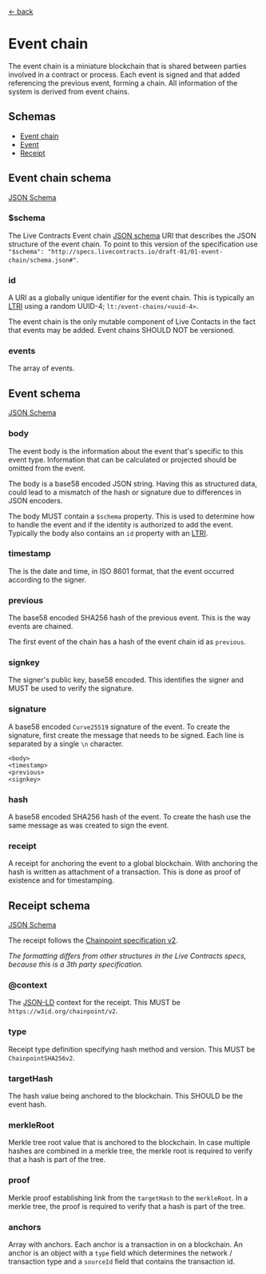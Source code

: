 [← back](../)

# Event chain

The event chain is a miniature blockchain that is shared between parties involved in a contract or process. Each event
is signed and that added referencing the previous event, forming a chain. All information of the system is derived from
event chains.

## Schemas

* [Event chain](#event-chain-schema)
* [Event](#event-schema)
* [Receipt](#receipt-schema)

## Event chain schema

[JSON Schema](schema.json#)

### $schema

The Live Contracts Event chain [JSON schema](http://json-schema.org) URI that describes the JSON structure of the event
chain. To point to this version of the specification use
`"$schema": "http://specs.livecontracts.io/draft-01/01-event-chain/schema.json#"`.

### id

A URI as a globally unique identifier for the event chain. This is typically an [LTRI](../00-ltri/)
using a random UUID-4; `lt:/event-chains/<uuid-4>`.

The event chain is the only mutable component of Live Contacts in the fact that events may be added. Event chains
SHOULD NOT be versioned.

### events

The array of events.

## Event schema

[JSON Schema](schema.json#event)

### body

The event body is the information about the event that's specific to this event type. Information that can be calculated
or projected should be omitted from the event.

The body is a base58 encoded JSON string. Having this as structured data, could lead to a mismatch of the hash or
signature due to differences in JSON encoders.

The body MUST contain a `$schema` property. This is used to determine how to handle the event and if the identity is
authorized to add the event. Typically the body also contains an `id` property with an [LTRI](../00-ltri/).

### timestamp

The is the date and time, in ISO 8601 format, that the event occurred according to the signer.

### previous

The base58 encoded SHA256 hash of the previous event. This is the way events are chained.

The first event of the chain has a hash of the event chain id as `previous`.

### signkey

The signer's public key, base58 encoded. This identifies the signer and MUST be used to verify the signature.

### signature

A base58 encoded `Curve25519` signature of the event. To create the signature, first create the message that needs to be
signed. Each line is separated by a single `\n` character.

```
<body>
<timestamp>
<previous>
<signkey>
```

### hash

A base58 encoded SHA256 hash of the event. To create the hash use the same message as was created to sign the event.

### receipt

A receipt for anchoring the event to a global blockchain. With anchoring the hash is written as attachment of a
transaction. This is done as proof of existence and for timestamping.

## Receipt schema

[JSON Schema](schema.json#receipt)

The receipt follows the [Chainpoint specification v2](https://chainpoint.org/).

_The formatting differs from other structures in the Live Contracts specs, because this is a 3th party specification._

### @context

The [JSON-LD](https://json-ld.org/) context for the receipt. This MUST be `https://w3id.org/chainpoint/v2`.

### type

Receipt type definition specifying hash method and version. This MUST be `ChainpointSHA256v2`.

### targetHash

The hash value being anchored to the blockchain. This SHOULD be the event hash.

### merkleRoot

Merkle tree root value that is anchored to the blockchain. In case multiple hashes are combined in a merkle tree, the
merkle root is required to verify that a hash is part of the tree.

### proof

Merkle proof establishing link from the `targetHash` to the `merkleRoot`. In a merkle tree, the proof is required to
verify that a hash is part of the tree.

### anchors

Array with anchors. Each anchor is a transaction in on a blockchain. An anchor is an object with a `type` field which
determines the network / transaction type and a `sourceId` field that contains the transaction id.
